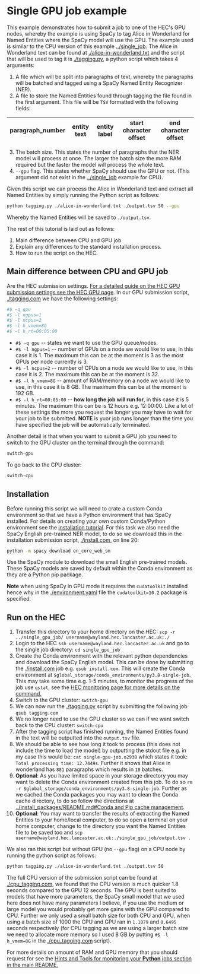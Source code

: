 # Single GPU job example

This example demonstrates how to submit a job to one of the HEC's GPU nodes, whereby the example is using SpaCy to tag Alice in Wonderland for Named Entities where the SpaCy model will use the GPU. The example used is similar to the CPU version of this example [../single_job](../single_job). The Alice in Wonderland text can be found at [./alice-in-wonderland.txt](./alice-in-wonderland.txt) and the script that will be used to tag it is [./tagging.py](./tagging.py), a python script which takes 4 arguments:

1. A file which will be split into paragraphs of text, whereby the paragraphs will be batched and tagged using a SpaCy Named Entity Recognizer (NER).
2. A file to store the Named Entities found through tagging the file found in the first argument. This file will be `TSV` formatted with the following fields:

|paragraph_number|entity text|entity label|start character offset|end character offset|
|-|-|-|-|-|

3. The batch size. This states the number of paragraphs that the NER model will process at once. The larger the batch size the more RAM required but the faster the model will process the whole text.
4. `--gpu` flag. This states whether SpaCy should use the GPU or not. (This argument did not exist in the [../single_job](../single_job) example for CPU).

Given this script we can process the Alice in Wonderland text and extract all Named Entities by simply running the Python script as follows:

``` bash
python tagging.py ./alice-in-wonderland.txt ./output.tsv 50 --gpu
```

Whereby the Named Entities will be saved to `./output.tsv`.

The rest of this tutorial is laid out as follows:

1. Main difference between CPU and GPU job
2. Explain any differences to the standard installation process.
2. How to run the script on the HEC.

## Main difference between CPU and GPU job

Are the HEC submission settings. [For a detailed guide on the HEC GPU submission settings see the HEC GPU page](https://answers.lancaster.ac.uk/display/ISS/Using+GPUs+on+the+HEC). In our GPU submission script, [./tagging.com](./tagging.com) we have the following settings:

``` bash
#$ -q gpu
#$ -l ngpus=1
#$ -l ncpus=2
#$ -l h_vmem=8G
#$ -l h_rt=00:05:00
```

* `#$ -q gpu` -- states we want to use the GPU queue/nodes.
* `#$ -l ngpus=1` -- number of GPUs on a node we would like to use, in this case it is 1. The maximum this can be at the moment is 3 as the most GPUs per node currently is 3.
* `#$ -l ncpus=2` -- number of CPUs on a node we would like to use, in this case it is 2. The maximum this can be at the moment is 32.
* `#$ -l h_vmem=8G` -- amount of RAM/memory on a node we would like to use, in this case it is 8 GB. The maximum this can be at the moment is 192 GB.
* `#$ -l h_rt=00:05:00` -- **how long the job will run for**, in this case it is 5 minutes. The maximum this can be is 12 hours e.g. 12:00:00. Like a lot of these settings the more you request the longer you may have to wait for your job to be submitted. **NOTE** is yuor job runs longer than the time you have specified the job will be automatically terminated.

Another detail is that when you want to submit a GPU job you need to switch to the GPU cluster on the terminal through the command:

``` bash
switch-gpu
```

To go back to the CPU cluster:

``` bash
switch-cpu
```

## Installation

Before running this script we will need to crate a custom Conda environment so that we have a Python environment that has SpaCy installed. For details on creating your own custom Conda/Python environment see the [installation tutorial](../../install_packages). For this task we also need the SpaCy English pre-trained NER model, to do so we download this in the installation submission script, [./install.com](./install.com), on line 20:

``` bash
python -m spacy download en_core_web_sm
```

Use the SpaCy module to download the small English pre-trained models. These SpaCy models are saved by default within the Conda environment as they are a Python pip package.

**Note** when using SpaCy in GPU mode it requires the `cudatoolkit` installed hence why in the [./environment.yaml](./environment.yaml) file the `cudatoolkit=10.2` package is specified.

## Run on the HEC

1. Transfer this directory to your home directory on the HEC: `scp -r ../single_gpu_job/ username@wayland.hec.lancaster.ac.uk:./`
2. Login to the HEC `ssh username@wayland.hec.lancaster.ac.uk` and go to the single job directory: `cd single_gpu_job` 
3. Create the Conda environment with the relevant python dependencies and download the SpaCy English model. This can be done by submitting the [./install.com](./install.com) job e.g. `qsub install.com`. This will create the Conda environment at `$global_storage/conda_environments/py3.8-single-job`. This may take some time e.g. 1-5 minutes, to monitor the progress of the job use `qstat`, see the [HEC monitoring page for more details on the command.](https://answers.lancaster.ac.uk/display/ISS/Monitoring+jobs+on+the+HEC)
4. Switch to the GPU cluster: `switch-gpu`
5. We can now run the [./tagging.py](./tagging.py) script by submitting the following job `qsub tagging.com`
6. We no longer need to use the GPU cluster so we can if we want switch back to the CPU cluster: `switch-cpu`
7. After the tagging script has finished running, the Named Entities found in the text will be outputted into the `output.tsv` file.
8. We should be able to see how long it took to process (this does not include the time to load the model) by outputting the stdout file e.g. in my case this would be: `cat single-gpu-job.o2938` which states it took: `Total processing time: 12.7449s`. Further it shows that Alice in wonderland has `881` paragraphs which results in `18` batches.
9. **Optional**: As you have limited space in your storage directory you may want to delete the Conda environment created from this job. To do so `rm -r $global_storage/conda_environments/py3.8-single-job`. Further as we cached the Conda packages you may want to clean the Conda cache directory, to do so follow the directions at [../install_packages/README.md#Conda and Pip cache management](../install_packages/README.md#conda-and-pip-cache-management).
10. **Optional**: You may want to transfer the results of extracting the Named Entities to your home/local computer, to do so open a terminal on your home computer, change to the directory you want the Named Entities file to be saved too and `scp username@wayland.hec.lancaster.ac.uk:./single_gpu_job/output.tsv .` 

We also ran this script but without GPU (no `--gpu` flag) on a CPU node by running the python script as follows:

``` bash
python tagging.py ./alice-in-wonderland.txt ./output.tsv 50
```

The full CPU version of the submission script can be found at [./cpu_tagging.com](./cpu_tagging.com), we found that the CPU version is much quicker 1.8 seconds compared to the GPU 12 seconds. The GPU is best suited to models that have more parameters, the SpaCy small model that we used here does not have many parameters I believe, if you use the medium or large model you would probably get more gains with the GPU compared to CPU. Further we only used a small batch size for both CPU and GPU, when using a batch size of 1000 the CPU and GPU ran in `1.1079` and `0.6495` seconds respectively (for CPU tagging as we are using a larger batch size we need to allocate more memory so I used 8 GB by putting `#$ -l h_vmem=8G` in the [./cpu_tagging.com](./cpu_tagging.com) script).

For more details on amount of RAM and GPU memory that you should request for see the [Hints and Tools for monitoring your **Python** jobs section in the main README.](../../README.md#hints-and-tools-for-monitoring-your-python-jobs)

